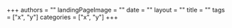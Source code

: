 +++
authors = ""
landingPageImage = ""
date = ""
layout = ""
title = ""
tags = ["x", "y"]
categories = ["x", "y"]
+++

